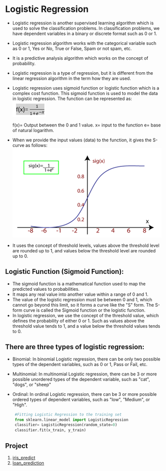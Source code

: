 # Logistic Regression           
  - Logistic regression is another supervised learning algorithm which is used to solve the classification problems. In classification problems, we have dependent variables in a binary or discrete format such as 0 or 1.
  - Logistic regression algorithm works with the categorical variable such as 0 or 1, Yes or No, True or False, Spam or not spam, etc.
  - It is a predictive analysis algorithm which works on the concept of probability.
  - Logistic regression is a type of regression, but it is different from the linear regression algorithm in the term how they are used.
  - Logistic regression uses sigmoid function or logistic function which is a complex cost function. This sigmoid function is used to model the data in logistic regression. The function can be represented as: \
   ![image](https://github.com/rjnp2/Data-Science/blob/main/tutorial/6.%20Machine%20Learning/images/CLR1.png)
   
      f(x)= Output between the 0 and 1 value.
      x= input to the function
      e= base of natural logarithm.
  - When we provide the input values (data) to the function, it gives the S-curve as follows: \
  ![image](https://github.com/rjnp2/Data-Science/blob/main/tutorial/6.%20Machine%20Learning/images/CLR2.png)

  - It uses the concept of threshold levels, values above the threshold level are rounded up to 1, and values below the threshold level are rounded up to 0.
 
## Logistic Function (Sigmoid Function):
- The sigmoid function is a mathematical function used to map the predicted values to probabilities.
- It maps any real value into another value within a range of 0 and 1.
- The value of the logistic regression must be between 0 and 1, which cannot go beyond this limit, so it forms a curve like the "S" form. The S-form curve is called the Sigmoid function or the logistic function.
- In logistic regression, we use the concept of the threshold value, which defines the probability of either 0 or 1. Such as values above the threshold value tends to 1, and a value below the threshold values tends to 0.

## There are three types of logistic regression: 
- Binomial: In binomial Logistic regression, there can be only two possible types of the dependent variables, such as 0 or 1, Pass or Fail, etc.
- Multinomial: In multinomial Logistic regression, there can be 3 or more possible unordered types of the dependent variable, such as "cat", "dogs", or "sheep"
- Ordinal: In ordinal Logistic regression, there can be 3 or more possible ordered types of dependent variables, such as "low", "Medium", or "High".
   
   
   ```python
    #Fitting Logistic Regression to the training set  
    from sklearn.linear_model import LogisticRegression  
    classifier= LogisticRegression(random_state=0)  
    classifier.fit(x_train, y_train)  
  ```
## Project
1. [iris_predict](https://github.com/rjnp2/iris_predict/blob/master/iris%20flower.ipynb)
2. [loan_prediction](https://github.com/rjnp2/loan_prediction)
